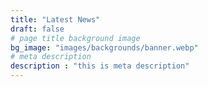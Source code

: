 ```yaml
---
title: "Latest News"
draft: false
# page title background image
bg_image: "images/backgrounds/banner.webp"
# meta description
description : "this is meta description"
---
```

